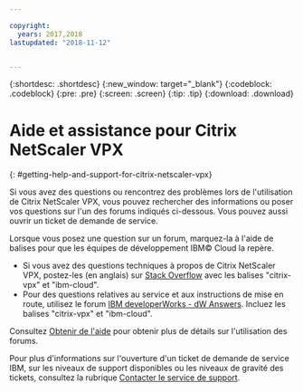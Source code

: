 ```yaml
---

copyright:
  years: 2017,2018
lastupdated: "2018-11-12"


---
```


{:shortdesc: .shortdesc}
{:new_window: target="_blank"}
{:codeblock: .codeblock}
{:pre: .pre}
{:screen: .screen}
{:tip: .tip}
{:download: .download}

# Aide et assistance pour Citrix NetScaler VPX
{: #getting-help-and-support-for-citrix-netscaler-vpx}

Si vous avez des questions ou rencontrez des problèmes lors de l'utilisation de Citrix NetScaler VPX, vous pouvez rechercher des informations ou poser vos questions sur l'un des forums indiqués ci-dessous. Vous pouvez aussi ouvrir un ticket de demande de service.

Lorsque vous posez une question sur un forum, marquez-la à l'aide de balises pour que les équipes de développement IBM© Cloud la repère.

* Si vous avez des questions techniques à propos de Citrix NetScaler VPX, postez-les (en anglais) sur [Stack Overflow](https://stackoverflow.com/search?q=citrix-vpx+ibm-cloud) avec les balises "citrix-vpx" et "ibm-cloud".
* Pour des questions relatives au service et aux instructions de mise en route, utilisez le forum [IBM developerWorks - dW Answers](https://developer.ibm.com/answers/topics/citrix-vpx.html?smartspace=ibm-cloud). Incluez les balises "citrix-vpx" et "ibm-cloud".

Consultez [Obtenir de l'aide](https://{DomainName}/docs/get-support?topic=get-support-using-avatar) pour obtenir plus de détails sur l'utilisation des forums.

Pour plus d'informations sur l'ouverture d'un ticket de demande de service IBM, sur les niveaux de support disponibles ou les niveaux de gravité des tickets, consultez la rubrique
[Contacter le service de support](/docs/get-support?topic=get-support-contacting-bluemix-support-dedicated-local).
